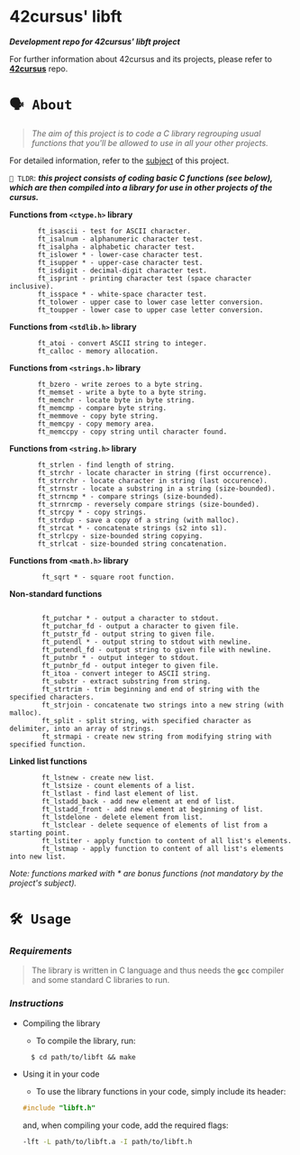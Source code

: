   # **42cursus' libft**

___Development repo for 42cursus' libft project___

For further information about 42cursus and its projects, 
please refer to **[42cursus](https://github.com/appinha/42cursus)** repo.


# `🗣️ About`
> *The aim of this project is to code a C library regrouping usual functions that you'll be allowed to use in all your other projects.*

For detailed information, refer to the [subject](https://github.com/appinha/42cursus/tree/master/_PDFs) of this project.

`🚀 TLDR`: ***this project consists of coding basic C functions (see below), which are then compiled
into a library for use in other projects of the cursus.***

**Functions from `<ctype.h>` library**
 ```
        ft_isascii - test for ASCII character.
        ft_isalnum - alphanumeric character test.
        ft_isalpha - alphabetic character test.
        ft_islower * - lower-case character test.
        ft_isupper * - upper-case character test.
        ft_isdigit - decimal-digit character test.
        ft_isprint - printing character test (space character inclusive).
        ft_isspace * - white-space character test.
        ft_tolower - upper case to lower case letter conversion.
        ft_toupper - lower case to upper case letter conversion.
 ```
**Functions from `<stdlib.h>` library**
 ```
        ft_atoi - convert ASCII string to integer.
        ft_calloc - memory allocation.
 ```  
**Functions from `<strings.h>` library**
 ```
        ft_bzero - write zeroes to a byte string.
        ft_memset - write a byte to a byte string.
        ft_memchr - locate byte in byte string.
        ft_memcmp - compare byte string.
        ft_memmove - copy byte string.
        ft_memcpy - copy memory area.
        ft_memccpy - copy string until character found.
 ```
  
**Functions from `<string.h>` library**
 ```
        ft_strlen - find length of string.
        ft_strchr - locate character in string (first occurrence).
        ft_strrchr - locate character in string (last occurence).
        ft_strnstr - locate a substring in a string (size-bounded).
        ft_strncmp * - compare strings (size-bounded).
        ft_strnrcmp - reversely compare strings (size-bounded).
        ft_strcpy * - copy strings.
        ft_strdup - save a copy of a string (with malloc).
        ft_strcat * - concatenate strings (s2 into s1).
        ft_strlcpy - size-bounded string copying.
        ft_strlcat - size-bounded string concatenation.
```
**Functions from `<math.h>` library**
```
        ft_sqrt * - square root function.
```      
        
**Non-standard functions**
```
        
        ft_putchar * - output a character to stdout.
        ft_putchar_fd - output a character to given file.
        ft_putstr_fd - output string to given file.
        ft_putendl * - output string to stdout with newline.
        ft_putendl_fd - output string to given file with newline.
        ft_putnbr * - output integer to stdout.
        ft_putnbr_fd - output integer to given file.
        ft_itoa - convert integer to ASCII string.
        ft_substr - extract substring from string.
        ft_strtrim - trim beginning and end of string with the specified characters.
        ft_strjoin - concatenate two strings into a new string (with malloc).
        ft_split - split string, with specified character as delimiter, into an array of strings.
        ft_strmapi - create new string from modifying string with specified function.
```     
  
**Linked list functions**
```
        ft_lstnew - create new list.
        ft_lstsize - count elements of a list.
        ft_lstlast - find last element of list.
        ft_lstadd_back - add new element at end of list.
        ft_lstadd_front - add new element at beginning of list.
        ft_lstdelone - delete element from list.
        ft_lstclear - delete sequence of elements of list from a starting point.
        ft_lstiter - apply function to content of all list's elements.
        ft_lstmap - apply function to content of all list's elements into new list.
```
*Note: functions marked with * are bonus functions (not mandatory by the project's subject).*

# `🛠️ Usage`
###  *Requirements*
> The library is written in C language and thus needs the **`gcc`** compiler and some standard C libraries to run.

###  *Instructions*
+ Compiling the library
    + To compile the library, run: 
    ```
      $ cd path/to/libft && make
    ```
+ Using it in your code
    + To use the library functions in your code, simply include its header:

   ```c
   #include "libft.h"

   ```
   and, when compiling your code, add the required flags:

   ```bash
   -lft -L path/to/libft.a -I path/to/libft.h
   
   ```
